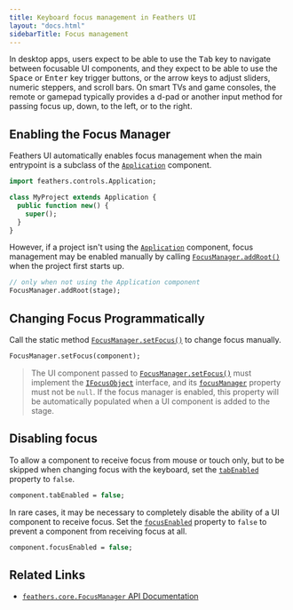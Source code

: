 ```yaml
---
title: Keyboard focus management in Feathers UI
layout: "docs.html"
sidebarTitle: Focus management
---
```


In desktop apps, users expect to be able to use the <kbd>Tab</kbd> key to navigate between focusable UI components, and they expect to be able to use the <kbd>Space</kbd> or <kbd>Enter</kbd> key trigger buttons, or the arrow keys to adjust sliders, numeric steppers, and scroll bars. On smart TVs and game consoles, the remote or gamepad typically provides a d-pad or another input method for passing focus up, down, to the left, or to the right.

## Enabling the Focus Manager

Feathers UI automatically enables focus management when the main entrypoint is a subclass of the [`Application`](./application.md) component.

```haxe
import feathers.controls.Application;

class MyProject extends Application {
  public function new() {
    super();
  }
}
```

However, if a project isn't using the [`Application`](./application.md) component, focus management may be enabled manually by calling [`FocusManager.addRoot()`](https://api.feathersui.com/current/feathers/core/FocusManager.html#addRoot) when the project first starts up.

```haxe
// only when not using the Application component
FocusManager.addRoot(stage);
```

## Changing Focus Programmatically

Call the static method [`FocusManager.setFocus()`](https://api.feathersui.com/current/feathers/core/FocusManager.html#setFocus) to change focus manually.

```haxe
FocusManager.setFocus(component);
```

> The UI component passed to [`FocusManager.setFocus()`](https://api.feathersui.com/current/feathers/core/FocusManager.html#setFocus) must implement the [`IFocusObject`](https://api.feathersui.com/current/feathers/core/IFocusObject.html) interface, and its [`focusManager`](https://api.feathersui.com/current/feathers/core/IFocusManagerAware.html#focusManager) property must not be `null`. If the focus manager is enabled, this property will be automatically populated when a UI component is added to the stage.

## Disabling focus

To allow a component to receive focus from mouse or touch only, but to be skipped when changing focus with the keyboard, set the [`tabEnabled`](https://api.openfl.org/openfl/display/InteractiveObject.html#tabEnabled) property to `false`.

```haxe
component.tabEnabled = false;
```

In rare cases, it may be necessary to completely disable the ability of a UI component to receive focus. Set the [`focusEnabled`](https://api.feathersui.com/current/feathers/core/IFocusObject.html#focusEnabled) property to `false` to prevent a component from receiving focus at all.

```haxe
component.focusEnabled = false;
```

## Related Links

- [`feathers.core.FocusManager` API Documentation](https://api.feathersui.com/current/feathers/core/FocusManager.html)
